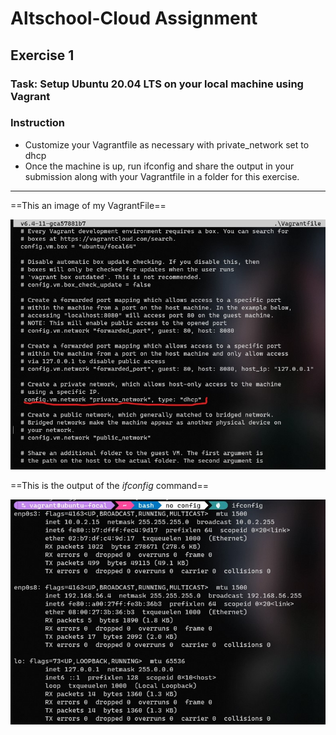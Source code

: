 # Altschool-Cloud Assignment 

## Exercise 1

### Task: Setup Ubuntu 20.04 LTS on your local machine using Vagrant

### Instruction

- Customize your Vagrantfile as necessary with private_network set to dhcp
- Once the machine is up, run ifconfig and share the output in your submission along with your Vagrantfile in a folder   for this exercise.

---

==This an image of my VagrantFile==

![VagrantFile Image](./images/vagrantfile.jpg)

==This is the output of the *ifconfig* command==

![ifconfig](./images/ifconfig.jpg)